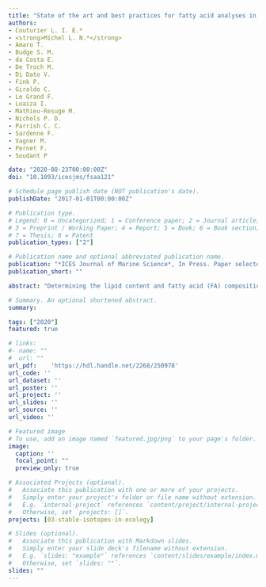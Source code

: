 ```yaml
---
title: "State of the art and best practices for fatty acid analyses in aquatic sciences"
authors:
- Couturier L. I. E.*
- <strong>Michel L. N.*</strong>
- Amaro T.
- Budge S. M. 
- da Costa E.
- De Troch M.
- Di Dato V.
- Fink P.
- Giraldo C.
- Le Grand F.
- Loaiza I.
- Mathieu-Resuge M. 
- Nichols P. D.
- Parrish C. C.
- Sardenne F.
- Vagner M.
- Pernet F.
- Soudant P

date: "2020-08-23T00:00:00Z"
doi: "10.1093/icesjms/fsaa121"

# Schedule page publish date (NOT publication's date).
publishDate: "2017-01-01T00:00:00Z"

# Publication type.
# Legend: 0 = Uncategorized; 1 = Conference paper; 2 = Journal article;
# 3 = Preprint / Working Paper; 4 = Report; 5 = Book; 6 = Book section;
# 7 = Thesis; 8 = Patent
publication_types: ["2"]

# Publication name and optional abbreviated publication name.
publication: "*ICES Journal of Marine Science*, In Press. Paper selected as **Editor’s Choice**. *Shared first authorship"
publication_short: ""

abstract: "Determining the lipid content and fatty acid (FA) composition of aquatic organisms has been of major interest in trophic ecology, aquaculture, and nutrition for over half a century. Although protocols for lipid analysis are well-described, their application to aquatic sciences often requires modifications to adapt to field conditions and to sample type. Here, we present the current state of knowledge of methods dedicated to both marine and freshwater lipid analyses, from sampling to data treatment. We review: (i) sample preservation, storage and transport protocols, and their effects on lipids, (ii) lipid extraction, separation of polar and neutral lipids, derivatization, and detection methods, and (iii) available tools for the statistical analysis of FA data. We provide recommendations for best practices in field situations and advocate for protocol standardization and interlaboratory calibration."

# Summary. An optional shortened abstract.
summary: 

tags: ["2020"]
featured: true

# links:
#- name: ""
#  url: ""
url_pdf:	'https://hdl.handle.net/2268/250978'
url_code: ''
url_dataset: ''
url_poster: ''
url_project: ''
url_slides: ''
url_source: ''
url_video: ''

# Featured image
# To use, add an image named `featured.jpg/png` to your page's folder. 
image:
  caption: ''
  focal_point: ""
  preview_only: true

# Associated Projects (optional).
#   Associate this publication with one or more of your projects.
#   Simply enter your project's folder or file name without extension.
#   E.g. `internal-project` references `content/project/internal-project/index.md`.
#   Otherwise, set `projects: []`.
projects: [03-stable-isotopes-in-ecology]

# Slides (optional).
#   Associate this publication with Markdown slides.
#   Simply enter your slide deck's filename without extension.
#   E.g. `slides: "example"` references `content/slides/example/index.md`.
#   Otherwise, set `slides: ""`.
slides: ""
---
```

